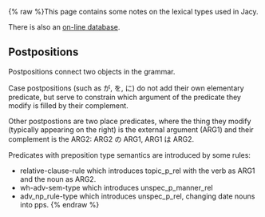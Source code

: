 {% raw %}This page contains some notes on the lexical types used in Jacy.

There is also an [on-line
database](http://compling.hss.ntu.edu.sg/ltdb/Jacy_1301/).

## Postpositions

Postpositions connect two objects in the grammar.

Case postpositions (such as が, を, に) do not add their own elementary
predicate, but serve to constrain which argument of the predicate they
modify is filled by their complement.

Other postpostions are two place predicates, where the thing they modify
(typically appearing on the right) is the external argument (ARG1) and
their complement is the ARG2: ARG2 の ARG1, ARG1 は ARG2.

Predicates with preposition type semantics are introduced by some rules:

- relative-clause-rule which introduces topic\_p\_rel with the verb as
ARG1 and the noun as ARG2.
- wh-adv-sem-type which introduces unspec\_p\_manner\_rel
- adv\_np\_rule-type which introduces unspec\_p\_rel, changing date
nouns into pps.
<update date omitted for speed>{% endraw %}
